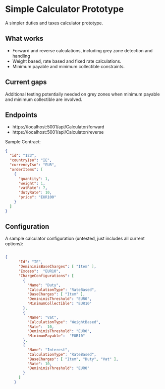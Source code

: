# Simple Calculator Prototype

A simpler duties and taxes calculator prototype.

## What works

- Forward and reverse calculations, including grey zone detection and handling
- Weight based, rate based and fixed rate calculations.
- Minimum payable and minimum collectible constraints.

## Current gaps

Additional testing potentially needed on grey zones when minimum payable and minimum collectible are involved.

## Endpoints

- https://localhost:5001/api/Calculator/forward
- https://localhost:5001/api/Calculator/reverse

Sample Contract:

```json
{
  "id": "123",
  "countryIso": "IE",
  "currencyIso": "EUR",
  "orderItems": [
    {
      "quantity": 1,
      "weight": 1,
      "vatRate": 7,
      "dutyRate": 10,
      "price": "EUR100"
    }
  ]
}
```

## Configuration

A sample calculator configuration (untested, just includes all current options):

```json

{
      "Id": "IE",
      "DeminimisBaseCharges": [ "Item" ],
      "Excess":  "EUR10",
      "ChargeConfigurations": [
        {
          "Name": "Duty",
          "CalculationType": "RateBased",
          "BaseCharges": [ "Item" ],
          "DeminimisThreshold": "EUR0",
          "MinimumCollectible": "EUR10"
        },
        {
          "Name": "Vat",
          "CalculationType": "WeightBased",
          "Rate":  10,
          "DeminimisThreshold": "EUR0",
          "MinimumPayable":  "EUR10"
        },
        {
          "Name": "Interest",
          "CalculationType": "RateBased",
          "BaseCharges": [ "Item", "Duty", "Vat" ],
          "Rate": 10,
          "DeminimisThreshold": "EUR0"
        }
      ]
    }

```

